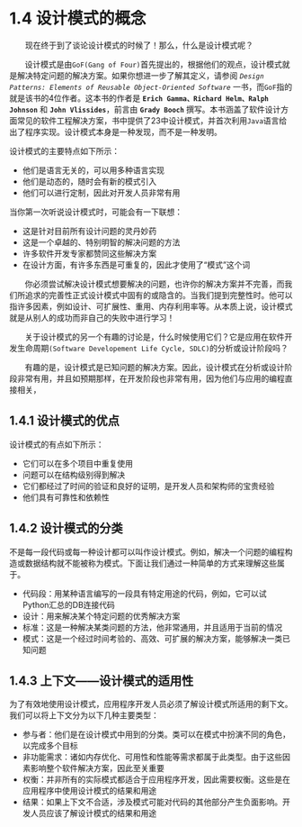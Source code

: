1.4 设计模式的概念
===
<p style="text-indent:2em">
现在终于到了谈论设计模式的时候了！那么，什么是设计模式呢？
</p>

&nbsp;&nbsp;&nbsp;&nbsp;&nbsp;&nbsp;&nbsp;设计模式是由`GoF(Gang of Four)`首先提出的，根据他们的观点，设计模式就是解决特定问题的解决方案。如果你想进一步了解其定义，请参阅 *`Design Patterns: Elements of Reusable Object-Oriented Software`* 一书，而`GoF`指的就是该书的4位作者。这本书的作者是 **`Erich Gamma、Richard Helm、Ralph Johnson`** 和 **`John Vlissides`**，前言由 **`Grady Booch`** 撰写。本书涵盖了软件设计方面常见的软件工程解决方案，书中提供了23中设计模式，并首次利用`Java`语言给出了程序实现。设计模式本身是一种发现，而不是一种发明。

设计模式的主要特点如下所示：
* 他们是语言无关的，可以用多种语言实现
* 他们是动态的，随时会有新的模式引入
* 他们可以进行定制，因此对开发人员非常有用

当你第一次听说设计模式时，可能会有一下联想：
* 这是针对目前所有设计问题的灵丹妙药
* 这是一个卓越的、特别明智的解决问题的方法
* 许多软件开发专家都赞同这些解决方案
* 在设计方面，有许多东西是可重复的，因此才使用了“模式”这个词

&nbsp;&nbsp;&nbsp;&nbsp;&nbsp;&nbsp;&nbsp;你必须尝试解决设计模式想要解决的问题，也许你的解决方案并不完善，而我们所追求的完善性正式设计模式中固有的或隐含的。当我们提到完整性时。他可以指许多因素，例如设计、可扩展性、重用、内存利用率等。从本质上说，设计模式就是从别人的成功而非自己的失败中进行学习！

&nbsp;&nbsp;&nbsp;&nbsp;&nbsp;&nbsp;&nbsp;关于设计模式的另一个有趣的讨论是，什么时候使用它们？它是应用在软件开发生命周期`(Software Developement Life Cycle, SDLC)`的分析或设计阶段吗？

&nbsp;&nbsp;&nbsp;&nbsp;&nbsp;&nbsp;&nbsp;有趣的是，设计模式是已知问题的解决方案。因此，设计模式在分析或设计阶段非常有用，并且如预期那样，在开发阶段也非常有用，因为他们与应用的编程直接相关，

## 1.4.1 设计模式的优点
设计模式的有点如下所示：
* 它们可以在多个项目中重复使用
* 问题可以在结构级别得到解决
* 它们都经过了时间的验证和良好的证明，是开发人员和架构师的宝贵经验
* 他们具有可靠性和依赖性

## 1.4.2 设计模式的分类
不是每一段代码或每一种设计都可以叫作设计模式。例如，解决一个问题的编程构造或数据结构就不能被称为模式。下面让我们通过一种简单的方式来理解这些属于。

* 代码段：用某种语言编写的一段具有特定用途的代码，例如，它可以试Python汇总的DB连接代码
* 设计：用来解决某个特定问题的优秀解决方案
* 标准：这是一种解决某类问题的方法，他非常通用，并且适用于当前的情况
* 模式：这是一个经过时间考验的、高效、可扩展的解决方案，能够解决一类已知问题

## 1.4.3 上下文——设计模式的适用性
为了有效地使用设计模式，应用程序开发人员必须了解设计模式所适用的剩下文。我们可以将上下文分为以下几种主要类型：
* 参与者：他们是在设计模式中用到的分类。类可以在模式中扮演不同的角色，以完成多个目标
* 非功能需求：诸如内存优化、可用性和性能等需求都属于此类型。由于这些因素影响整个软件解决方案，因此至关重要
* 权衡：并非所有的实际模式都适合于应用程序开发，因此需要权衡。这些是在应用程序中使用设计模式的结果和用途
* 结果：如果上下文不合适，涉及模式可能对代码的其他部分产生负面影响。开发人员应该了解设计模式的结果和用途
